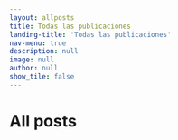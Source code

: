 ```yaml
---
layout: allposts
title: Todas las publicaciones
landing-title: 'Todas las publicaciones'
nav-menu: true
description: null
image: null
author: null
show_tile: false
---
```


<h1>All posts</h1>
